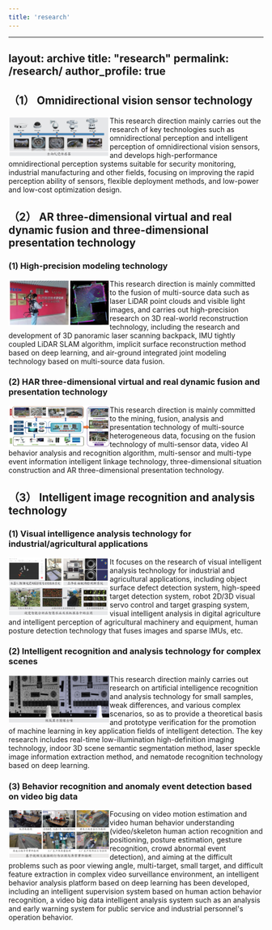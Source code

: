 ```yaml
---
title: 'research'
---
```

---
layout: archive
title: "research"
permalink: /research/
author_profile: true
---

## （1） Omnidirectional vision sensor technology
<img  align="left" src="https://github.com/nimtecv/nimtecv.github.io/raw/master//images/01.png"   width="200px" />
This research direction mainly carries out the research of key technologies such as omnidirectional perception and intelligent perception of omnidirectional vision sensors, and develops high-performance omnidirectional perception systems suitable for security monitoring, industrial manufacturing and other fields, focusing on improving the rapid perception ability of sensors, flexible deployment methods, and low-power and low-cost optimization design.

## （2） AR three-dimensional virtual and real dynamic fusion and three-dimensional presentation technology

### (1) High-precision modeling technology
<img  align="left" src="https://github.com/nimtecv/nimtecv.github.io/raw/master//images/02.png"   width="200px" />
This research direction is mainly committed to the fusion of multi-source data such as laser LiDAR point clouds and visible light images, and carries out high-precision research on 3D real-world reconstruction technology, including the research and development of 3D panoramic laser scanning backpack, IMU tightly coupled LiDAR SLAM algorithm, implicit surface reconstruction method based on deep learning, and air-ground integrated joint modeling technology based on multi-source data fusion.<br>

### (2) HAR three-dimensional virtual and real dynamic fusion and presentation technology
<img  align="left" src="https://github.com/nimtecv/nimtecv.github.io/raw/master//images/03.png"   width="200px" />
This research direction is mainly committed to the mining, fusion, analysis and presentation technology of multi-source heterogeneous data, focusing on the fusion technology of multi-sensor data, video AI behavior analysis and recognition algorithm, multi-sensor and multi-type event information intelligent linkage technology, three-dimensional situation construction and AR three-dimensional presentation technology.<br>

## （3） Intelligent image recognition and analysis technology
### (1) Visual intelligence analysis technology for industrial/agricultural applications
<img  align="left" src="https://github.com/nimtecv/nimtecv.github.io/raw/master//images/04.png"   width="200px" />
It focuses on the research of visual intelligent analysis technology for industrial and agricultural applications, including object surface defect detection system, high-speed target detection system, robot 2D/3D visual servo control and target grasping system, visual intelligent analysis in digital agriculture and intelligent perception of agricultural machinery and equipment, human posture detection technology that fuses images and sparse IMUs, etc.


### (2) Intelligent recognition and analysis technology for complex scenes
<img  align="left" src="https://github.com/nimtecv/nimtecv.github.io/raw/master//images/05.png"   width="200px" />
This research direction mainly carries out research on artificial intelligence recognition and analysis technology for small samples, weak differences, and various complex scenarios, so as to provide a theoretical basis and prototype verification for the promotion of machine learning in key application fields of intelligent detection. The key research includes real-time low-illumination high-definition imaging technology, indoor 3D scene semantic segmentation method, laser speckle image information extraction method, and nematode recognition technology based on deep learning.

### (3) Behavior recognition and anomaly event detection based on video big data
<img  align="left" src="https://github.com/nimtecv/nimtecv.github.io/raw/master//images/06.png"   width="200px" />
Focusing on video motion estimation and video human behavior understanding (video/skeleton human action recognition and positioning, posture estimation, gesture recognition, crowd abnormal event detection), and aiming at the difficult problems such as poor viewing angle, multi-target, small target, and difficult feature extraction in complex video surveillance environment, an intelligent behavior analysis platform based on deep learning has been developed, including an intelligent supervision system based on human action behavior recognition, a video big data intelligent analysis system such as an analysis and early warning system for public service and industrial personnel's operation behavior.

